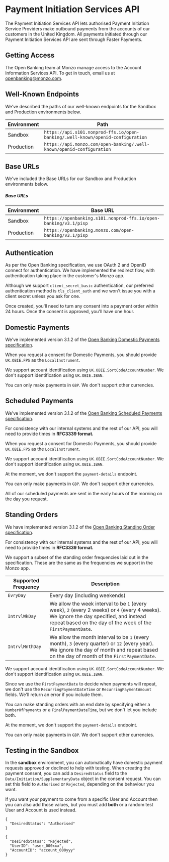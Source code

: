 # Payment Initiation Services API

The Payment Initiation Services API lets authorised Payment Initiation Service Providers make outbound payments from 
the accounts of our customers in the United Kingdom. All payments initiated through our Payment Initiation Services 
API are sent through Faster Payments.

## Getting Access

The Open Banking team at Monzo manage access to the Account Information Services API. To get in touch, email us at 
[openbanking@monzo.com](mailto:openbanking@monzo.com).

## Well-Known Endpoints

We've described the paths of our well-known endpoints for the Sandbox and Production environments below.

<span class="hide">Environment</span> | <span class="hide">Path</span>
------------------------------------|--------------------------------------
Sandbox | `https://api.s101.nonprod-ffs.io/open-banking/.well-known/openid-configuration`
Production | `https://api.monzo.com/open-banking/.well-known/openid-configuration`

## Base URLs

We've included the Base URLs for our Sandbox and Production environments below.

##### Base URLs

<span class="hide">Environment</span> | <span class="hide">Base URL</span>
------------------------------------|--------------------------------------
Sandbox | `https://openbanking.s101.nonprod-ffs.io/open-banking/v3.1/pisp`
Production | `https://openbanking.monzo.com/open-banking/v3.1/pisp`

## Authentication

As per the Open Banking specification, we use OAuth 2 and OpenID connect for authentication. We have implemented the 
redirect flow, with authentication taking place in the customer's Monzo app.

Although we support `client_secret_basic` authentication, our preferred authentication method is `tls_client_auth` and 
we won't issue you with a client secret unless you ask for one.

Once created, you'll need to turn any consent into a payment order within 24 hours. Once the consent is approved, you'll
have one hour.

## Domestic Payments

We've implemented version 3.1.2 of the [Open Banking Domestic Payments specification](https://openbanking.atlassian.net/wiki/spaces/DZ/pages/1077805881/Domestic+Payments+v3.1.2).

When you request a consent for Domestic Payments, you should provide `UK.OBIE.FPS` as the `LocalInstrument`.

We support account identification using `UK.OBIE.SortCodeAccountNumber`. We don't support identification using 
`UK.OBIE.IBAN`.

You can only make payments in `GBP`. We don't support other currencies.

## Scheduled Payments

We've implemented version 3.1.2 of the [Open Banking Scheduled Payments specification](https://openbanking.atlassian.net/wiki/spaces/DZ/pages/1077805996/Domestic+Scheduled+Payment+v3.1.2).

For consistency with our internal systems and the rest of our API, you will need to provide times in **RFC3339 format.**

When you request a consent for Domestic Payments, you should provide `UK.OBIE.FPS` as the `LocalInstrument`.

We support account identification using `UK.OBIE.SortCodeAccountNumber`. We don't support identification using 
`UK.OBIE.IBAN`.

At the moment, we don't support the `payment-details` endpoint.

You can only make payments in `GBP`. We don't support other currencies.

<aside class="notice">
All of our scheduled payments are sent in the early hours of the morning on the day you request.
</aside>

## Standing Orders

We have implemented version 3.1.2 of the [Open Banking Standing Order specification](https://openbanking.atlassian.net/wiki/spaces/DZ/pages/1077806077/Domestic+Standing+Orders+v3.1.2).

For consistency with our internal systems and the rest of our API, you will need to provide times in **RFC3339 format.**

We support a subset of the standing order frequencies laid out in the specification. These are the same as the 
frequencies we support in the Monzo app.

<span class="hide">Supported Frequency</span> | <span class="hide">Description</span>
------------------------------------|--------------------------------------
`EvryDay` | Every day (including weekends)
`IntrvlWkDay` | We allow the week interval to be `1` (every week), `2` (every 2 weeks) or `4` (every 4 weeks). We ignore the day specified, and instead repeat based on the day of the week of the `FirstPaymentDate`.
`IntrvlMnthDay` | We allow the month interval to be `1` (every month), `3` (every quarter) or `12` (every year). We ignore the day of month and repeat based on the day of month of the `FirstPaymentDate`.

We support account identification using `UK.OBIE.SortCodeAccountNumber`. We don't support identification using 
`UK.OBIE.IBAN`.

Since we use the `FirstPaymentDate` to decide when payments will repeat, we don't use the `RecurringPaymentDateTime` or 
`RecurringPaymentAmount` fields. We'll return an error if you include them.

You can make standing orders with an end date by specifying either a `NumberOfPayments` or a `FinalPaymentDateTime`, but
we don't let you include both.

At the moment, we don't support the `payment-details` endpoint.

You can only make payments in `GBP`. We don't support other currencies.

## Testing in the Sandbox

In the **sandbox** environment, you can automatically have domestic payment requests approved or declined to help with testing. When creating the payment consent, you can add a `DesiredStatus` field to the `Data/Initiation/SupplementaryData` object in the consent request. You can set this field to `Authorised` or `Rejected`, depending on the behaviour you want.

If you want your payment to come from a specific User and Account then you can also add those values, but you must add **both** or a random test User and Account is used instead.

```
{
  "DesiredStatus": "Authorised"
}
```

```
{
  "DesiredStatus": "Rejected",
  "UserID": "user_000xxx",
  "AccountID": "account_000yyy"
}
```